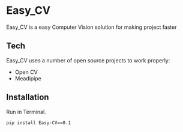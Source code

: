 # Easy_CV


Easy_CV is a easy Computer Vision solution for making project faster




## Tech

Easy_CV uses a number of open source projects to work properly:

- Open CV
- Meadipipe


## Installation



Run in Terminal.

```sh
pip install Easy-CV==0.1
